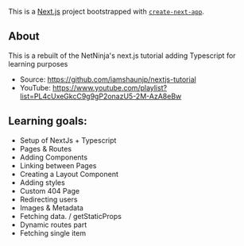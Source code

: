 This is a [Next.js](https://nextjs.org/) project bootstrapped with [`create-next-app`](https://github.com/vercel/next.js/tree/canary/packages/create-next-app).

## About

This is a rebuilt of the NetNinja's next.js tutorial adding Typescript for learning purposes

- Source: https://github.com/iamshaunjp/nextjs-tutorial
- YouTube: https://www.youtube.com/playlist?list=PL4cUxeGkcC9g9gP2onazU5-2M-AzA8eBw

## Learning goals:

- Setup of NextJs + Typescript
- Pages & Routes
- Adding Components
- Linking between Pages
- Creating a Layout Component
- Adding styles
- Custom 404 Page
- Redirecting users
- Images & Metadata
- Fetching data. / getStaticProps
- Dynamic routes part
- Fetching single item
